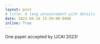 ```yaml
---
layout: post
# title: A long announcement with details
date: 2023-04-19 15:59:00-0400
inline: True
---
```


One paper accepted by IJCAI 2023!
